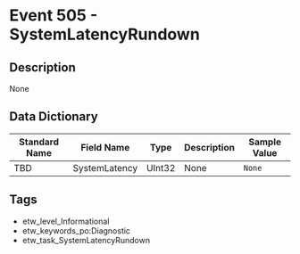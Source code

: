 # Event 505 - SystemLatencyRundown

## Description
None

## Data Dictionary
|Standard Name|Field Name|Type|Description|Sample Value|
|---|---|---|---|---|
|TBD|SystemLatency|UInt32|None|`None`|

## Tags
* etw_level_Informational
* etw_keywords_po:Diagnostic
* etw_task_SystemLatencyRundown